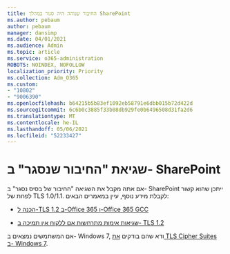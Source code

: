 ```yaml
---
title: החיבור שנוהה היה סגור במהלך SharePoint
ms.author: pebaum
author: pebaum
manager: dansimp
ms.date: 04/01/2021
ms.audience: Admin
ms.topic: article
ms.service: o365-administration
ROBOTS: NOINDEX, NOFOLLOW
localization_priority: Priority
ms.collection: Adm_O365
ms.custom:
- "10802"
- "9006390"
ms.openlocfilehash: b64215b5b83ef1092eb58791e6dbb015b72d422d
ms.sourcegitcommit: 6c6b0c3885f33b08db929fe0b6496508d31fa2d6
ms.translationtype: MT
ms.contentlocale: he-IL
ms.lasthandoff: 05/06/2021
ms.locfileid: "52233427"
---
```

# <a name="the-underlying-connection-was-closed-error-in-sharepoint"></a>שגיאת "החיבור שנסגר" ב- SharePoint

אם אתה מקבל את השגיאה "החיבור של בסיס נסגר" ב- SharePoint ייתכן שהוא קשור לפחת של TLS 1.0/1.1. לקבלת מידע נוסף, עיין במאמרים הבאים:

- [הכנה ל-TLS 1.2 ב-Office 365 ו-Office 365 GCC](https://docs.microsoft.com/microsoft-365/compliance/prepare-tls-1.2-in-office-365?view=o365-worldwide)

- [שגיאות אימות מתרחשות אם ללקוח אין תמיכה ב- TLS 1.2](https://review.docs.microsoft.com/sharepoint/troubleshoot/administration/authentication-errors-tls12-support)

אם המשתמשים נמצאים ב- Windows 7, ודא שהם בודקים [את TLS Cipher Suites ב- Windows 7](https://docs.microsoft.com/windows/win32/secauthn/tls-cipher-suites-in-windows-7).
